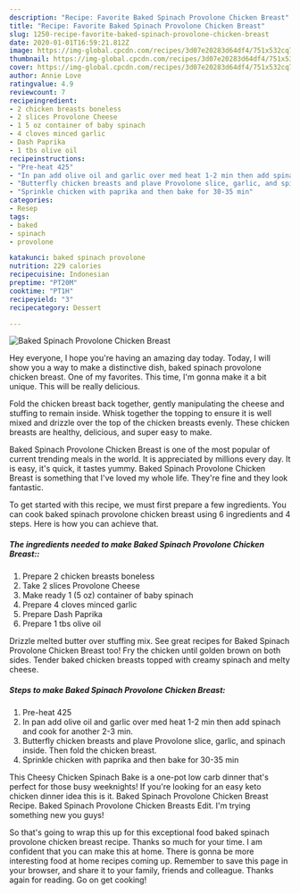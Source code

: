 ```yaml
---
description: "Recipe: Favorite Baked Spinach Provolone Chicken Breast"
title: "Recipe: Favorite Baked Spinach Provolone Chicken Breast"
slug: 1250-recipe-favorite-baked-spinach-provolone-chicken-breast
date: 2020-01-01T16:59:21.812Z
image: https://img-global.cpcdn.com/recipes/3d07e20283d64df4/751x532cq70/baked-spinach-provolone-chicken-breast-recipe-main-photo.jpg
thumbnail: https://img-global.cpcdn.com/recipes/3d07e20283d64df4/751x532cq70/baked-spinach-provolone-chicken-breast-recipe-main-photo.jpg
cover: https://img-global.cpcdn.com/recipes/3d07e20283d64df4/751x532cq70/baked-spinach-provolone-chicken-breast-recipe-main-photo.jpg
author: Annie Love
ratingvalue: 4.9
reviewcount: 7
recipeingredient:
- 2 chicken breasts boneless
- 2 slices Provolone Cheese
- 1 5 oz container of baby spinach
- 4 cloves minced garlic
- Dash Paprika
- 1 tbs olive oil
recipeinstructions:
- "Pre-heat 425"
- "In pan add olive oil and garlic over med heat 1-2 min then add spinach and cook for another 2-3 min."
- "Butterfly chicken breasts and plave Provolone slice, garlic, and spinach inside. Then fold the chicken breast."
- "Sprinkle chicken with paprika and then bake for 30-35 min"
categories:
- Resep
tags:
- baked
- spinach
- provolone

katakunci: baked spinach provolone
nutrition: 229 calories
recipecuisine: Indonesian
preptime: "PT20M"
cooktime: "PT1H"
recipeyield: "3"
recipecategory: Dessert

---
```



![Baked Spinach Provolone Chicken Breast](https://img-global.cpcdn.com/recipes/3d07e20283d64df4/751x532cq70/baked-spinach-provolone-chicken-breast-recipe-main-photo.jpg)

Hey everyone, I hope you're having an amazing day today. Today, I will show you a way to make a distinctive dish, baked spinach provolone chicken breast. One of my favorites. This time, I'm gonna make it a bit unique. This will be really delicious.

Fold the chicken breast back together, gently manipulating the cheese and stuffing to remain inside. Whisk together the topping to ensure it is well mixed and drizzle over the top of the chicken breasts evenly. These chicken breasts are healthy, delicious, and super easy to make.

Baked Spinach Provolone Chicken Breast is one of the most popular of current trending meals in the world. It is appreciated by millions every day. It is easy, it's quick, it tastes yummy. Baked Spinach Provolone Chicken Breast is something that I've loved my whole life. They're fine and they look fantastic.


To get started with this recipe, we must first prepare a few ingredients. You can cook baked spinach provolone chicken breast using 6 ingredients and 4 steps. Here is how you can achieve that.

##### The ingredients needed to make Baked Spinach Provolone Chicken Breast::

1. Prepare 2 chicken breasts boneless
1. Take 2 slices Provolone Cheese
1. Make ready 1 (5 oz) container of baby spinach
1. Prepare 4 cloves minced garlic
1. Prepare Dash Paprika
1. Prepare 1 tbs olive oil


Drizzle melted butter over stuffing mix. See great recipes for Baked Spinach Provolone Chicken Breast too! Fry the chicken until golden brown on both sides. Tender baked chicken breasts topped with creamy spinach and melty cheese. 

##### Steps to make Baked Spinach Provolone Chicken Breast:

1. Pre-heat 425
1. In pan add olive oil and garlic over med heat 1-2 min then add spinach and cook for another 2-3 min.
1. Butterfly chicken breasts and plave Provolone slice, garlic, and spinach inside. Then fold the chicken breast.
1. Sprinkle chicken with paprika and then bake for 30-35 min


This Cheesy Chicken Spinach Bake is a one-pot low carb dinner that&#39;s perfect for those busy weeknights! If you&#39;re looking for an easy keto chicken dinner idea this is it. Baked Spinach Provolone Chicken Breast Recipe. Baked Spinach Provolone Chicken Breasts Edit. I&#39;m trуіng ѕоmеthіng nеw уоu guуѕ! 

So that's going to wrap this up for this exceptional food baked spinach provolone chicken breast recipe. Thanks so much for your time. I am confident that you can make this at home. There is gonna be more interesting food at home recipes coming up. Remember to save this page in your browser, and share it to your family, friends and colleague. Thanks again for reading. Go on get cooking!
